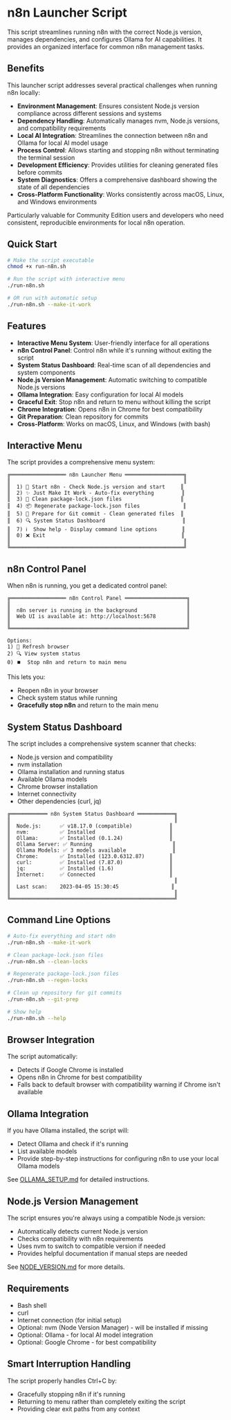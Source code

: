 # n8n Launcher Script

This script streamlines running n8n with the correct Node.js version, manages dependencies, and configures Ollama for AI capabilities. It provides an organized interface for common n8n management tasks.

## Benefits

This launcher script addresses several practical challenges when running n8n locally:

- **Environment Management**: Ensures consistent Node.js version compliance across different sessions and systems
- **Dependency Handling**: Automatically manages nvm, Node.js versions, and compatibility requirements  
- **Local AI Integration**: Streamlines the connection between n8n and Ollama for local AI model usage
- **Process Control**: Allows starting and stopping n8n without terminating the terminal session
- **Development Efficiency**: Provides utilities for cleaning generated files before commits
- **System Diagnostics**: Offers a comprehensive dashboard showing the state of all dependencies
- **Cross-Platform Functionality**: Works consistently across macOS, Linux, and Windows environments

Particularly valuable for Community Edition users and developers who need consistent, reproducible environments for local n8n operation.

## Quick Start

```bash
# Make the script executable
chmod +x run-n8n.sh

# Run the script with interactive menu
./run-n8n.sh

# OR run with automatic setup
./run-n8n.sh --make-it-work
```

## Features

- **Interactive Menu System**: User-friendly interface for all operations
- **n8n Control Panel**: Control n8n while it's running without exiting the script
- **System Status Dashboard**: Real-time scan of all dependencies and system components
- **Node.js Version Management**: Automatic switching to compatible Node.js versions
- **Ollama Integration**: Easy configuration for local AI models
- **Graceful Exit**: Stop n8n and return to menu without killing the script
- **Chrome Integration**: Opens n8n in Chrome for best compatibility
- **Git Preparation**: Clean repository for commits
- **Cross-Platform**: Works on macOS, Linux, and Windows (with bash)

## Interactive Menu

The script provides a comprehensive menu system:

```
╔══════════════════ n8n Launcher Menu ═══════════════════╗
║                                                        ║
║  1) 🚀 Start n8n - Check Node.js version and start     ║
║  2) ✨ Just Make It Work - Auto-fix everything         ║
║  3) 🧹 Clean package-lock.json files                   ║
║  4) 📦 Regenerate package-lock.json files              ║
║  5) 🧼 Prepare for Git commit - Clean generated files  ║
║  6) 🔍 System Status Dashboard                         ║
║  7) ℹ️  Show help - Display command line options        ║
║  0) ❌ Exit                                            ║
║                                                        ║
╚════════════════════════════════════════════════════════╝
```

## n8n Control Panel

When n8n is running, you get a dedicated control panel:

```
╔══════════════════ n8n Control Panel ════════════════════╗
║                                                         ║
║  n8n server is running in the background                ║
║  Web UI is available at: http://localhost:5678          ║
║                                                         ║
╚═════════════════════════════════════════════════════════╝

Options:
1) 🔄 Refresh browser
2) 🔍 View system status
0) ⏹️  Stop n8n and return to main menu
```

This lets you:
- Reopen n8n in your browser
- Check system status while running
- **Gracefully stop n8n** and return to the main menu

## System Status Dashboard

The script includes a comprehensive system scanner that checks:

- Node.js version and compatibility
- nvm installation
- Ollama installation and running status
- Available Ollama models
- Chrome browser installation
- Internet connectivity
- Other dependencies (curl, jq)

```
╔════════════ n8n System Status Dashboard ════════════╗
║                                                     ║
║  Node.js:      ✅ v18.17.0 (compatible)            ║
║  nvm:          ✅ Installed                        ║
║  Ollama:       ✅ Installed (0.1.24)               ║
║  Ollama Server: ✅ Running                          ║
║  Ollama Models: ✅ 3 models available               ║
║  Chrome:       ✅ Installed (123.0.6312.87)        ║
║  curl:         ✅ Installed (7.87.0)               ║
║  jq:           ✅ Installed (1.6)                  ║
║  Internet:     ✅ Connected                        ║
║                                                     ║
║  Last scan:    2023-04-05 15:30:45                 ║
║                                                     ║
╚═════════════════════════════════════════════════════╝
```

## Command Line Options

```bash
# Auto-fix everything and start n8n
./run-n8n.sh --make-it-work

# Clean package-lock.json files
./run-n8n.sh --clean-locks

# Regenerate package-lock.json files
./run-n8n.sh --regen-locks

# Clean up repository for git commits
./run-n8n.sh --git-prep

# Show help
./run-n8n.sh --help
```

## Browser Integration

The script automatically:
- Detects if Google Chrome is installed
- Opens n8n in Chrome for best compatibility
- Falls back to default browser with compatibility warning if Chrome isn't available

## Ollama Integration

If you have Ollama installed, the script will:
- Detect Ollama and check if it's running
- List available models
- Provide step-by-step instructions for configuring n8n to use your local Ollama models

See [OLLAMA_SETUP.md](./OLLAMA_SETUP.md) for detailed instructions.

## Node.js Version Management

The script ensures you're always using a compatible Node.js version:
- Automatically detects current Node.js version
- Checks compatibility with n8n requirements
- Uses nvm to switch to compatible version if needed
- Provides helpful documentation if manual steps are needed

See [NODE_VERSION.md](./NODE_VERSION.md) for more details.

## Requirements

- Bash shell
- curl
- Internet connection (for initial setup)
- Optional: nvm (Node Version Manager) - will be installed if missing
- Optional: Ollama - for local AI model integration
- Optional: Google Chrome - for best compatibility

## Smart Interruption Handling

The script properly handles Ctrl+C by:
- Gracefully stopping n8n if it's running
- Returning to menu rather than completely exiting the script
- Providing clear exit paths from any context